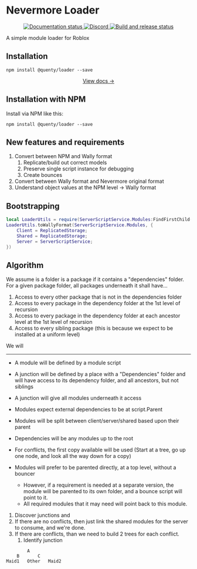 # Nevermore Loader
<div align="center">
  <a href="http://quenty.github.io/NevermoreEngine/">
    <img src="https://github.com/Quenty/NevermoreEngine/actions/workflows/docs.yml/badge.svg" alt="Documentation status" />
  </a>
  <a href="https://discord.gg/mhtGUS8">
    <img src="https://img.shields.io/discord/385151591524597761?color=5865F2&label=discord&logo=discord&logoColor=white" alt="Discord" />
  </a>
  <a href="https://github.com/Quenty/NevermoreEngine/actions">
    <img src="https://github.com/Quenty/NevermoreEngine/actions/workflows/build.yml/badge.svg" alt="Build and release status" />
  </a>
</div>

A simple module loader for Roblox

## Installation
```
npm install @quenty/loader --save
```

<div align="center"><a href="https://quenty.github.io/NevermoreEngine/api/loader">View docs →</a></div>

## Installation with NPM

Install via NPM like this:
```
npm install @quenty/loader --save
```

## New features and requirements

1. Convert between NPM and Wally format
	1. Replicate/build out correct models
	2. Preserve single script instance for debugging
	3. Create bounces 
2. Convert between Wally format and Nevermore original format
3. Understand object values at the NPM level -> Wally format

## Bootstrapping

```lua
local LoaderUtils = require(ServerScriptService.Modules:FindFirstChild("LoaderUtils", true))
LoaderUtils.toWallyFormat(ServerScriptService.Modules, {
	Client = ReplicatedStorage;
	Shared = ReplicatedStorage;
	Server = ServerScriptService;
})
```

## Algorithm
We assume is a folder is a package if it contains a "dependencies" folder.
For a given package folder, all packages underneath it shall have...

1. Access to every other package that is not in the dependencies folder
2. Access to every package in the dependency folder at the 1st level of recursion
3. Access to every package in the dependency folder at each ancestor level at the 1st level of recursion
4. Access to every sibling package (this is because we expect to be installed at a uniform level)

We will 



-------

- A module will be defined by a module script
- A junction will be defined by a place with a "Dependencies" folder and will have access to its dependency folder, and all ancestors, but not siblings
- A junction will give all modules underneath it access 

- Modules expect external dependencies to be at script.Parent
- Modules will be split between client/server/shared based upon their parent
- Dependencies will be any modules up to the root 
- For conflicts, the first copy available will be used (Start at a tree, go up one node, and look all the way down for a copy)
- Modules will prefer to be parented directly, at a top level, without a bouncer
	- However, if a requirement is needed at a separate version, the module will be parented to its own folder, and a bounce script will point to it.
	- All required modules that it may need will point back to this module.

1. Discover junctions and
2. If there are no conflicts, then just link the shared modules for the server to consume, and we're done.
3. If there are conflicts, than we need to build 2 trees for each conflict.
	1. Identify junction 

```
		A
	B		C
Maid1	Other	Maid2
```